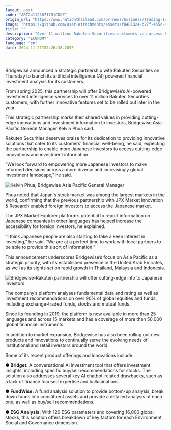 ```yaml
---
layout: post
code: "ART2411210717D1CDXZ"
origin_url: "https://www.nationthailand.com/pr-news/business/trading-investment/40043467"
image: "https://github.com/user-attachments/assets/f8481324-d27f-455c-9382-02660e185236"
title: ""
description: "Over 11 million Rakuten Securities customers can access Bridgewise’s AI-powered investment intelligence services in 2025"
category: "ECONOMY"
language: "en"
date: 2024-11-21T07:26:38.205Z
---
```


# 









Bridgewise announced a strategic partnership with Rakuten Securities on Thursday to launch its artificial intelligence (AI) powered financial investment analysis for its customers.

From spring 2025, this partnership will offer Bridgewise’s AI-powered investment intelligence services to over 11 million Rakuten Securities customers, with further innovative features set to be rolled out later in the year.

This strategic partnership marks their shared values in providing cutting-edge innovations and investment information to investors, Bridgewise Asia Pacific General Manager Kelvin Phua said.

Rakuten Securities deserves praise for its dedication to providing innovative solutions that cater to its customers’ financial well-being, he said, expecting the partnership to enable more Japanese investors to access cutting-edge innovations and investment information.

“We look forward to empowering more Japanese investors to make informed decisions across a more diverse and increasingly global investment landscape,” he said.

  ![Kelvin Phua, Bridgewise Asia Pacific General Manager](https://github.com/user-attachments/assets/4e919a73-7bda-4f77-a903-f3b2b9cae059)

Phua noted that Japan's stock market was among the largest markets in the world, confirming that the previous partnership with JPX Market Innovation & Research enabled foreign investors to access the Japanese market.

The JPX Market Explorer platform’s potential to report information on Japanese companies in other languages has helped increase the accessibility for foreign investors, he explained.

“I think Japanese people are also starting to take a keen interest in investing,” he said. “We are at a perfect time to work with local partners to be able to provide this sort of information.”

This announcement underscores Bridgewise’s focus on Asia Pacific as a strategic priority, with its established presence in the United Arab Emirates, as well as its sights set on rapid growth in Thailand, Malaysia and Indonesia.

  ![Bridgewise-Rakuten partnership will offer cutting-edge info to Japanese investors](https://github.com/user-attachments/assets/297c11f9-5778-4668-a50b-487f4c78fd92)

The company’s platform analyses fundamental data and rating as well as investment recommendations on over 90% of global equities and funds, including exchange-traded funds, stocks and mutual funds.

Since its founding in 2019, the platform is now available in more than 25 languages and across 15 markets and has a coverage of more than 50,000 global financial instruments.

In addition to market expansion, Bridgewise has also been rolling out new products and innovations to continually serve the evolving needs of institutional and retail investors around the world.

Some of its recent product offerings and innovations include:

**● Bridget:** A conversational AI investment tool that offers investment insights, including specific buy/sell recommendations for stocks. The solution also addresses several key AI chatbot-related drawbacks, such as a lack of finance focused expertise and hallucinations.

**● FundWise:** A fund analysis solution to provide bottom-up analysis, break down funds into constituent assets and provide a detailed analysis of each one, as well as buy/sell recommendations.

**● ESG Analysis:** With 120 ESG parameters and covering 16,000 global stocks, this solution offers breakdown of key factors for each Environment, Social and Governance dimension.

